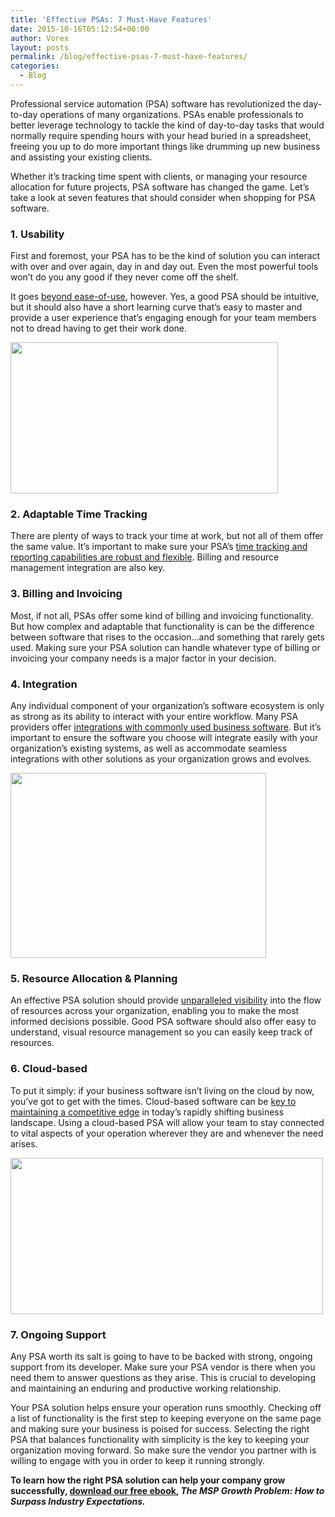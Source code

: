 ```yaml
---
title: 'Effective PSAs: 7 Must-Have Features'
date: 2015-10-16T05:12:54+00:00
author: Vorex
layout: posts
permalink: /blog/effective-psas-7-must-have-features/
categories:
  - Blog
---
```

Professional service automation (PSA) software has revolutionized the day-to-day operations of many organizations. PSAs enable professionals to better leverage technology to tackle the kind of day-to-day tasks that would normally require spending hours with your head buried in a spreadsheet, freeing you up to do more important things like drumming up new business and assisting your existing clients.

Whether it&#8217;s tracking time spent with clients, or managing your resource allocation for future projects, PSA software has changed the game. Let&#8217;s take a look at seven features that should consider when shopping for PSA software.<!--more-->

### 1. Usability

First and foremost, your PSA has to be the kind of solution you can interact with over and over again, day in and day out. Even the most powerful tools won&#8217;t do you any good if they never come off the shelf.

It goes <a href="http://www.wqusability.com/articles/more-than-ease-of-use.html" target="_blank">beyond ease-of-use</a>, however. Yes, a good PSA should be intuitive, but it should also have a short learning curve that&#8217;s easy to master and provide a user experience that&#8217;s engaging enough for your team members not to dread having to get their work done.

<img class="aligncenter" src="https://media.giphy.com/media/pwQdvTbFhds3e/giphy.gif" alt="" width="428" height="242" />

### 2. Adaptable Time Tracking

There are plenty of ways to track your time at work, but not all of them offer the same value. It&#8217;s important to make sure your PSA&#8217;s [time tracking and reporting capabilities are robust and flexible](http://www.vorex.com/product/time-expense-tracking/). Billing and resource management integration are also key.

### 3. Billing and Invoicing

Most, if not all, PSAs offer some kind of billing and invoicing functionality. But how complex and adaptable that functionality is can be the difference between software that rises to the occasion&#8230;and something that rarely gets used. Making sure your PSA solution can handle whatever type of billing or invoicing your company needs is a major factor in your decision.

### 4. Integration

Any individual component of your organization&#8217;s software ecosystem is only as strong as its ability to interact with your entire workflow. Many PSA providers offer <a href="http://www.vorex.com/media/new-vorex-winter-2015-release-simplifies-online-project-management-for-smbs-and-professional-services-organizations/" target="_blank">integrations with commonly used business software</a>. But it&#8217;s important to ensure the software you choose will integrate easily with your organization&#8217;s existing systems, as well as accommodate seamless integrations with other solutions as your organization grows and evolves.

<img class="aligncenter" src="https://media.giphy.com/media/12FDTkejC4OLaE/giphy.gif" alt="" width="409" height="296" />

### 5. Resource Allocation & Planning

An effective PSA solution should provide <a href="http://www.vorex.com/how-to-leverage-real-time-visibility-for-better-resource-allocation/" target="_blank">unparalleled visibility</a> into the flow of resources across your organization, enabling you to make the most informed decisions possible. Good PSA software should also offer easy to understand, visual resource management so you can easily keep track of resources.

### 6. Cloud-based

To put it simply: if your business software isn&#8217;t living on the cloud by now, you&#8217;ve got to get with the times. Cloud-based software can be <a href="http://www.vorex.com/top-5-ways-cloud-based-project-management-provides-a-competitive-edge/" target="_blank">key to maintaining a competitive edge</a> in today&#8217;s rapidly shifting business landscape. Using a cloud-based PSA will allow your team to stay connected to vital aspects of your operation wherever they are and whenever the need arises.

<img class="aligncenter" src="https://media.giphy.com/media/HoUgegTjteXCw/giphy.gif" alt="" width="500" height="250" />

### 7. Ongoing Support

Any PSA worth its salt is going to have to be backed with strong, ongoing support from its developer. Make sure your PSA vendor is there when you need them to answer questions as they arise. This is crucial to developing and maintaining an enduring and productive working relationship.

Your PSA solution helps ensure your operation runs smoothly. Checking off a list of functionality is the first step to keeping everyone on the same page and making sure your business is poised for success. Selecting the right PSA that balances functionality with simplicity is the key to keeping your organization moving forward. So make sure the vendor you partner with is willing to engage with you in order to keep it running strongly.

**To learn how the right PSA solution can help your company grow successfully, <a href="http://vorex.hs-sites.com/the-msp-growth-problem-how-to-surpass-industry-expectations?__hstc=100746398.aa8de1aaef42d5c0e87e86d826f8b519.1424898164924.1444928750402.1444935146335.188&__hssc=100746398.1.1444935146335&__hsfp=55522096" target="_blank">download our free ebook</a>, _The MSP Growth Problem: How to Surpass Industry Expectations._**
